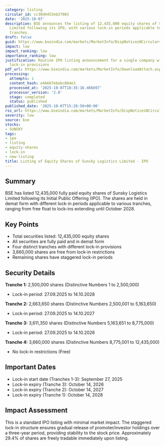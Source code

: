 ```yaml
---
category: listing
circular_id: cc30d4453eb37083
date: '2025-10-07'
description: BSE announces the listing of 12,435,000 equity shares of Sunsky Logistics
  Limited following its IPO, with various lock-in periods applicable to different
  tranches.
draft: false
guid: https://www.bseindia.com/markets/MarketInfo/DispNoticesNCirculars.aspx?Noticeid={68A67B02-B962-4656-8945-863FA5AD6B8A}&noticeno=20251007-78&dt=10/07/2025&icount=78&totcount=79&flag=0
impact: low
impact_ranking: low
importance_ranking: low
justification: Routine IPO listing announcement for a single company with standard
  lock-in provisions
pdf_url: https://www.bseindia.com/markets/MarketInfo/DownloadAttach.aspx?id=20251007-78&attachedId=1bf76e3c-0a64-4aaa-8a6b-8d7e1d91abff
processing:
  attempts: 1
  content_hash: e4b667ebebc084e3
  processed_at: '2025-10-07T18:35:16.466697'
  processor_version: '2.0'
  stage: completed
  status: published
published_date: '2025-10-07T15:28:50+00:00'
rss_url: https://www.bseindia.com/markets/MarketInfo/DispNoticesNCirculars.aspx?Noticeid={68A67B02-B962-4656-8945-863FA5AD6B8A}&noticeno=20251007-78&dt=10/07/2025&icount=78&totcount=79&flag=0
severity: low
source: bse
stocks:
- SUNSKY
tags:
- ipo
- listing
- equity-shares
- lock-in
- new-listing
title: Listing of Equity Shares of Sunsky Logistics Limited - IPO
---
```


## Summary

BSE has listed 12,435,000 fully paid equity shares of Sunsky Logistics Limited following its Initial Public Offering (IPO). The shares are held in demat form with different lock-in periods applicable to various tranches, ranging from free float to lock-ins extending until October 2028.

## Key Points

- Total securities listed: 12,435,000 equity shares
- All securities are fully paid and in demat form
- Four distinct tranches with different lock-in provisions
- 3,660,000 shares are free from lock-in restrictions
- Remaining shares have staggered lock-in periods

## Security Details

**Tranche 1:** 2,500,000 shares (Distinctive Numbers 1 to 2,500,000)
- Lock-in period: 27.09.2025 to 14.10.2028

**Tranche 2:** 2,663,650 shares (Distinctive Numbers 2,500,001 to 5,163,650)
- Lock-in period: 27.09.2025 to 14.10.2027

**Tranche 3:** 3,611,350 shares (Distinctive Numbers 5,163,651 to 8,775,000)
- Lock-in period: 27.09.2025 to 14.10.2026

**Tranche 4:** 3,660,000 shares (Distinctive Numbers 8,775,001 to 12,435,000)
- No lock-in restrictions (Free)

## Important Dates

- Lock-in start date (Tranches 1-3): September 27, 2025
- Lock-in expiry (Tranche 3): October 14, 2026
- Lock-in expiry (Tranche 2): October 14, 2027
- Lock-in expiry (Tranche 1): October 14, 2028

## Impact Assessment

This is a standard IPO listing with minimal market impact. The staggered lock-in structure ensures gradual release of promoter/investor holdings over a three-year period, providing stability to the stock price. Approximately 29.4% of shares are freely tradable immediately upon listing.